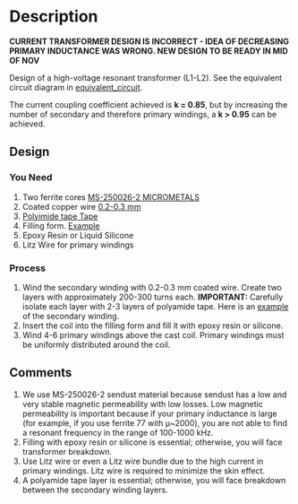 # Description

**CURRENT TRANSFORMER DESIGN IS INCORRECT - IDEA OF DECREASING PRIMARY INDUCTANCE WAS WRONG. NEW DESIGN TO BE READY IN MID OF NOV**

Design of a high-voltage resonant transformer (L1-L2). See the equivalent circuit diagram in [equivalent_circuit](/power_electronics/equivalent_circuit).

The current coupling coefficient achieved is **k = 0.85**, but by increasing the number of secondary and therefore primary windings, a **k > 0.95** can be achieved.

## Design

### You Need
1. Two ferrite cores [MS-250026-2 MICROMETALS](https://www.tme.eu/en/details/ms-250026-2/ring-ferrites/micrometals/)
2. Coated copper wire [0.2-0.3 mm](https://www.amazon.de/-/en/dp/B09VP9QQGW?ref=ppx_yo2ov_dt_b_fed_asin_title)
3. [Polyimide tape Tape](https://www.amazon.de/-/en/dp/B0C1JF96MG?ref=ppx_yo2ov_dt_b_fed_asin_title&th=1)
4. Filling form. [Example](/power_electronics/equivalent_circuit/transformer/housing.stl)
5. Epoxy Resin or Liquid Silicone
6. Litz Wire for primary windings

### Process
1. Wind the secondary winding with 0.2-0.3 mm coated wire. Create two layers with approximately 200-300 turns each. **IMPORTANT:** Carefully isolate each layer with 2-3 layers of polyamide tape. Here is an [example](/power_electronics/equivalent_circuit/transformer/sw.jpg) of the secondary winding.
2. Insert the coil into the filling form and fill it with epoxy resin or silicone.
3. Wind 4-6 primary windings above the cast coil. Primary windings must be uniformly distributed around the coil.

## Comments
1. We use MS-250026-2 sendust material because sendust has a low and very stable magnetic permeability with low losses. Low magnetic permeability is important because if your primary inductance is large (for example, if you use ferrite 77 with μ~2000), you are not able to find a resonant frequency in the range of 100-1000 kHz.
2. Filling with epoxy resin or silicone is essential; otherwise, you will face transformer breakdown.
3. Use Litz wire or even a Litz wire bundle due to the high current in primary windings. Litz wire is required to minimize the skin effect.
4. A polyamide tape layer is essential; otherwise, you will face breakdown between the secondary winding layers.